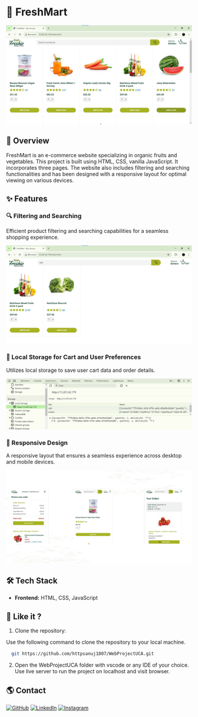 # 🍏 FreshMart

![FreshMart Logo](./images/readme/homepage.jpg)

## 📝 Overview

FreshMart is an e-commerce website specializing in organic fruits and vegetables. This project is built using HTML, CSS, vanilla JavaScript. It incorporates three pages. The website also includes filtering and searching functionalities and has been designed with a responsive layout for optimal viewing on various devices.

## ✨ Features

### 🔍 Filtering and Searching
Efficient product filtering and searching capabilities for a seamless shopping experience.

![Filtering and Searching](./images/readme/filtering.jpg)

### 💾 Local Storage for Cart and User Preferences
Utilizes local storage to save user cart data and order details.

![Local Storage](./images/readme/localstorage.jpg)

### 📱 Responsive Design
A responsive layout that ensures a seamless experience across desktop and mobile devices.

![Responsive Design](./images/readme/responsive.png)

## 🛠️ Tech Stack

- **Frontend:** HTML, CSS, JavaScript

## 🚀 Like it ?

1. Clone the repository:

Use the following command to clone the repository to your local machine.


 ```bash
   git https://github.com/httpsanuj1807/WebProjectUCA.git
   ```
  
2. Open the WebProjectUCA folder with vscode or any IDE of your choice. Use live server to run the project on localhost and visit browser.

   
## 🌎 Contact

[![GitHub](https://img.shields.io/badge/GitHub-100000?style=for-the-badge&logo=github&logoColor=white)](https://github.com/httpsanuj1807)
[![LinkedIn](https://img.shields.io/badge/LinkedIn-0077B5?style=for-the-badge&logo=linkedin)](https://www.linkedin.com/in/anuj-kumar-7837a9268)
[![Instagram](https://img.shields.io/badge/Instagram-E4405F?style=for-the-badge&logo=instagram&logoColor=white)](https://www.instagram.com/https_anuj1807)